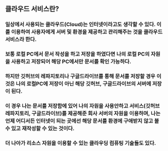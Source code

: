 ## 클라우드 서비스란?
### 일상에서 사용되는 클라우드(Cloud)는 인터넷이라고도 생각할 수 있다. 이를 이용하여 사용자에게 서버  및 환경을 제공하고 관리해주는 것을 클라우드 서비스라 한다.
### 보통 로컬 PC에서 문서 작성을 하고 저장을 하였다면 나의 로컬 PC의 자원을 사용하고 저장되어 해당 PC에서만 문서를 확인 가능하다.
### 하지만 깃허브의 레파지토리나 구글드라이브를 통해 문서를 저장할 경우 이것은 나의 로컬PC에 저장이 아닌 해당 깃허브, 구글드라이브의 서버에 저장이 된다. 
### 이 경우 나는 문서를 저장함에 있어 나의 자원을 사용안하고 서비스(깃허브 레파지토리, 구글드라이브)를 제공해준 회사 서버의 자원을 이용하며, 나는 언제 어디서든 인터넷이 되는 곳에선 해당 문서를 환경에 구애받지 않고 볼 수 있고 재작성할 수 있는 것이다.
### 더 나아가 리소스 자원을 이용할 수 있는 클라우딩 컴퓨팅 기술들도 있다.
